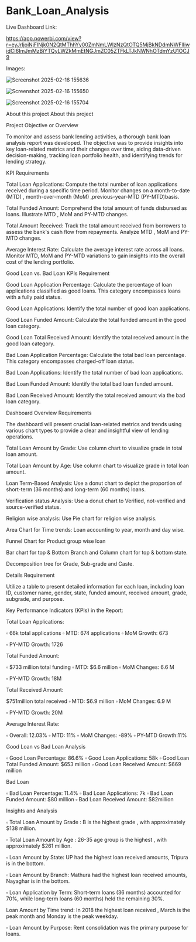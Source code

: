 # Bank_Loan_Analysis

Live Dashboard Link:

https://app.powerbi.com/view?r=eyJrIjoiNjFlNjk0N2QtMThhYy00ZmNmLWIzNzQtOTQ5MjBkNDdmNWFlIiwidCI6ImJmMzBiYTQyLWZkMmEtNGJmZC05ZTFkLTJkNWNhOTdmYzU1OCJ9

Images:

![Screenshot 2025-02-16 155636](https://github.com/user-attachments/assets/28942da4-f5b5-4913-bb73-aef4cb8ac389)

![Screenshot 2025-02-16 155650](https://github.com/user-attachments/assets/ac8e25ab-59e2-4327-9f95-a0ae25ff25e4)

![Screenshot 2025-02-16 155704](https://github.com/user-attachments/assets/1f7e9fb8-88bc-4f2a-bc67-8e75c530b74c)


About this project
About this project

Project Objective or Overview

To monitor and assess bank lending activities, a thorough bank loan analysis report was developed. The objective was to provide insights into key loan-related metrics and their changes over time, aiding data-driven decision-making, tracking loan portfolio health, and identifying trends for lending strategy.

KPI Requirements

Total Loan Applications: Compute the total number of loan applications received during a specific time period. Monitor changes on a month-to-date (MTD) , month-over-month (MoM) ,previous-year-MTD (PY-MTD)basis.

Total Funded Amount: Comprehend the total amount of funds disbursed as loans. Illustrate MTD , MoM and PY-MTD changes.

Total Amount Received: Track the total amount received from borrowers to assess the bank's cash flow from repayments. Analyze MTD , MoM and PY-MTD changes.

Average Interest Rate: Calculate the average interest rate across all loans. Monitor MTD, MoM and PY-MTD variations to gain insights into the overall cost of the lending portfolio.

Good Loan vs. Bad Loan KPIs Requirement

Good Loan Application Percentage: Calculate the percentage of loan applications classified as good loans. This category encompasses loans with a fully paid status.

Good Loan Applications: Identify the total number of good loan applications.

Good Loan Funded Amount: Calculate the total funded amount in the good loan category.

Good Loan Total Received Amount: Identify the total received amount in the good loan category.

Bad Loan Application Percentage: Calculate the total bad loan percentage. This category encompasses charged-off loan status.

Bad Loan Applications: Identify the total number of bad loan applications.

Bad Loan Funded Amount: Identify the total bad loan funded amount.

Bad Loan Received Amount: Identify the total received amount via the bad loan category.

Dashboard Overview Requirements

The dashboard will present crucial loan-related metrics and trends using various chart types to provide a clear and insightful view of lending operations.

Total Loan Amount by Grade: Use column chart to visualize grade in total loan amount.

Total Loan Amount by Age: Use column chart to visualize grade in total loan amount.

Loan Term-Based Analysis: Use a donut chart to depict the proportion of short-term (36 months) and long-term (60 months) loans.

Verification status Analysis: Use a donut chart to Verified, not-verified and source-verified status.

Religion wise analysis: Use Pie chart for religion wise analysis.

Area Chart for Time trends: Loan accounting to year, month and day wise.

Funnel Chart for Product group wise loan

Bar chart for top & Bottom Branch and Column chart for top & bottom state.

Decomposition tree for Grade, Sub-grade and Caste.

Details Requirement

Utilize a table to present detailed information for each loan, including loan ID, customer name, gender, state, funded amount, received amount, grade, subgrade, and purpose.

Key Performance Indicators (KPIs) in the Report:

Total Loan Applications:

▫ 66k total applications ▫ MTD: 674 applications ▫ MoM Growth: 673

▫ PY-MTD Growth: 1726

Total Funded Amount:

▫ $733 million total funding ▫ MTD: $6.6 million ▫ MoM Changes: 6.6 M

▫ PY-MTD Growth: 18M

Total Received Amount:

$751million total received ▫ MTD: $6.9 million ▫ MoM Changes: 6.9 M

▫ PY-MTD Growth: 20M

Average Interest Rate:

▫ Overall: 12.03% ▫ MTD: 11% ▫ MoM Changes: -89% ▫ PY-MTD Growth:11%



Good Loan vs Bad Loan Analysis

▫ Good Loan Percentage: 86.6% ▫ Good Loan Applications: 58k ▫ Good Loan Total Funded Amount: $653 million ▫ Good Loan Received Amount: $669 million

Bad Loan

▫ Bad Loan Percentage: 11.4% ▫ Bad Loan Applications: 7k ▫ Bad Loan Funded Amount: $80 million ▫ Bad Loan Received Amount: $82million

Insights and Analysis

▫ Total Loan Amount by Grade : B is the highest grade , with approximately $138 million.

▫ Total Loan Amount by Age : 26-35 age group is the highest , with approximately $261 million.

▫ Loan Amount by State: UP had the highest loan received amounts, Tripura is in the bottom.

▫ Loan Amount by Branch: Mathura had the highest loan received amounts, Nayaghar is in the bottom.

▫ Loan Application by Term: Short-term loans (36 months) accounted for 70%, while long-term loans (60 months) held the remaining 30%.

Loan Amount by Time trend: In 2018 the highest loan received , March is the peak month and Monday is the peak weekday.

▫ Loan Amount by Purpose: Rent consolidation was the primary purpose for loans.


